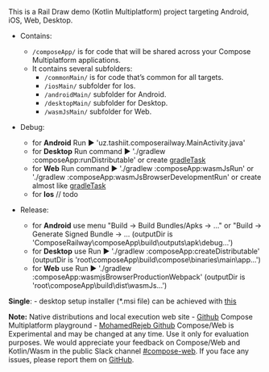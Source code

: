 This is a Rail Draw demo (Kotlin Multiplatform) project targeting Android, iOS, Web, Desktop.

* Contains:
    - `/composeApp/` is for code that will be shared across your Compose Multiplatform applications.
    - It contains several subfolders:
        - `/commonMain/`      is for code that’s common for all targets.
        - `/iosMain/`       subfolder for Ios.
        - `/androidMain/`   subfolder for Android.
        - `/desktopMain/`   subfolder for Desktop.
        - `/wasmJsMain/`    subfolder for Web.
    
* Debug:
    - for **Android**  Run ▶ 'uz.tashiit.composerailway.MainActivity.java'
    - for **Desktop**  Run command ▶ './gradlew :composeApp:runDistributable' or create [gradleTask](https://stackoverflow.com/a/77857453/20314223)
    - for **Web**      Run command ▶ './gradlew :composeApp:wasmJsRun' or './gradlew :composeApp:wasmJsBrowserDevelopmentRun' or create almost like [gradleTask](https://stackoverflow.com/a/77857453/20314223)
    - for **Ios**      // todo

* Release:
    - for **Android**  use menu "Build -> Build Bundles/Apks -> ..." or "Build -> Generate Signed Bundle -> ... (outputDir is 'ComposeRailway\composeApp\build\outputs\apk\debug\...')
    - for **Desktop**  use Run ▶ './gradlew :composeApp:createDistributable' (outputDir is 'root\composeApp\build\compose\binaries\main\app\...')
    - for **Web**      use Run ▶ './gradlew :composeApp:wasmjsBrowserProductionWebpack' (outputDir is 'root\composeApp\build\dist\wasmJs\...')


**Single**:
    - desktop setup installer (*.msi file) can be achieved with [this](https://www.youtube.com/watch?v=Jv_9zEkavAs)

**Note:**
    Native distributions and local execution web site - [Github](https://github.com/JetBrains/compose-multiplatform/blob/master/tutorials/Native_distributions_and_local_execution/README.md)
    Compose Multiplatform playground - [MohamedRejeb Github](https://github.com/MohamedRejeb/Compose-Geometry-Playground/)
    Compose/Web is Experimental and may be changed at any time. Use it only for evaluation purposes.
    We would appreciate your feedback on Compose/Web and Kotlin/Wasm in the public Slack channel [#compose-web](https://slack-chats.kotlinlang.org/c/compose-web).
    If you face any issues, please report them on [GitHub](https://github.com/JetBrains/compose-multiplatform/issues).